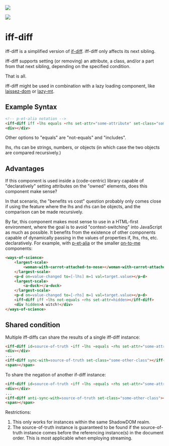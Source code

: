 <a href="https://nodei.co/npm/iff-diff/"><img src="https://nodei.co/npm/iff-diff.png"></a>

<img src="https://badgen.net/bundlephobia/minzip/iff-diff">

# iff-diff


iff-diff is a simplified version of [if-diff](https://github.com/bahrus/if-diff).  iff-diff only affects its next sibling.

iff-diff supports setting (or removing) an attribute, a class, and/or a part from that next sibling, depending on the specified condition.  

That is all.

iff-diff might be used in combination with a lazy loading component, like [laissez-dom](https://github.com/bahrus/laissez-dom) or [lazy-mt](https://github.com/bahrus/lazy-mt).

## Example Syntax

```html
<!-- p-et-alia notation -->
<iff-diff iff -lhs equals -rhs set-attr="some-attribute" set-class="some-class" set-part="some-part"></iff-diff>
<div></div>
```

Other options to "equals" are "not-equals" and "includes".

lhs, rhs can be strings, numbers, or objects (in which case the two objects are compared recursively.)

## Advantages

If this component is used inside a (code-centric) library capable of "declaratively" setting attributes on the "owned" elements, does this component make sense?

In that scenario, the "benefits vs cost" question probably only comes close if using the feature where the lhs and rhs can be objects, and the comparison can be made recursively.

By far, this component makes most sense to use in a HTML-first environment, where the goal is to avoid "context-switching" into JavaScript as much as possible.  It benefits from the existence of other components capable of dynamically passing in the values of properties if, lhs, rhs, etc. declaratively.  For example, with [p-et-alia](https://github.com/bahrus/p-et-alia) or the smaller [on-to-me](https://github.com/bahrus/on-to-me) components:

```html
<ways-of-science>
    <largest-scale>
        <woman-with-carrot-attached-to-nose></woman-with-carrot-attached-to-nose>
    </largest-scale>
    <p-d on=value-changed to=[-lhs] m=1 val=target.value></p-d>
    <largest-scale>
        <a-duck></a-duck>
    </largest-scale>
    <p-d on=value-changed to=[-rhs] m=1 val=target.value></p-d>
    <iff-diff iff -lhs not-equals -rhs set-attr=hidden></iff-diff>
    <div hidden>A witch!</div>
</ways-of-science>
```

## Shared condition

Multiple iff-diffs can share the results of a single iff-diff instance:

```html
<iff-diff id=source-of-truth -iff -lhs -equals -rhs set-attr="some-attribute" set-class="some-class" set-part="some-part"></iff-diff>
<div></div>
...
<iff-diff sync-with=source-of-truth set-class="some-other-class"></iff-diff>
<span></span>
```

To share the negation of another if-diff instance:

```html
<iff-diff id=source-of-truth -iff -lhs -equals -rhs set-attr="some-attribute" set-class="some-class" set-part="some-part"></iff-diff>
<div></div>
...
<iff-diff anti-sync-with=source-of-truth set-class="some-other-class"></iff-diff>
<span></span>
```

Restrictions:  

1.  This only works for instances within the same ShadowDOM realm.
2.  The source-of-truth instance is guaranteed to be found if the source-of-truth instance comes before the referencing instance(s) in the document order.  This is most applicable when employing streaming.


